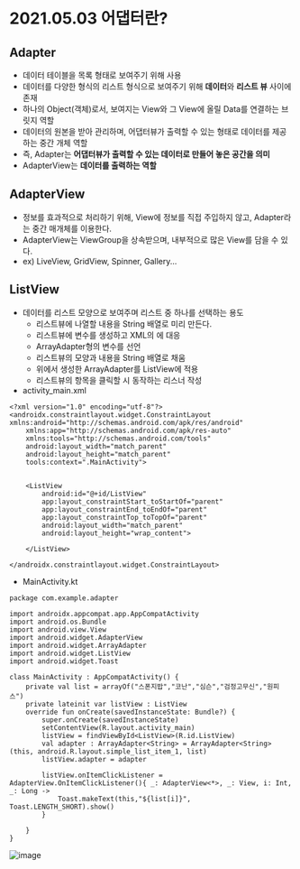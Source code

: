 # 2021.05.03 어댑터란?

## Adapter
- 데이터 테이블을 목록 형태로 보여주기 위해 사용
- 데이터를 다양한 형식의 리스트 형식으로 보여주기 위해 **데이터**와 **리스트 뷰** 사이에 존재
- 하나의 Object(객체)로서, 보여지는 View와 그 View에 올릴 Data를 연결하는 브릿지 역할
- 데이터의 원본을 받아 관리하며, 어댑터뷰가 출력할 수 있는 형태로 데이터를 제공하는 중간 개체 역할
- 즉, Adapter는 **어댑터뷰가 출력할 수 있는 데이터로 만들어 놓은 공간을 의미** 
- AdapterView는 **데이터를 출력하는 역할**

## AdapterView
- 정보를 효과적으로 처리하기 위해, View에 정보를 직접 주입하지 않고, Adapter라는 중간 매개체를 이용한다.
- AdapterView는 ViewGroup을 상속받으며, 내부적으로 많은 View를 담을 수 있다.
- ex) LiveView, GridView, Spinner, Gallery...

## ListView
- 데이터를 리스트 모양으로 보여주며 리스트 중 하나를 선택하는 용도
  - 리스트뷰에 나열할 내용을 String 배열로 미리 만든다.
  - 리스트뷰에 변수를 생성하고 XML의 <ListView>에 대응
  - ArrayAdapter<String>형의 변수를 선언
  - 리스트뷰의 모양과 내용을 String 배열로 채움 
  - 위에서 생성한 ArrayAdapter를 ListView에 적용
  - 리스트뷰의 항목을 클릭할 시 동작하는 리스너 작성
- activity_main.xml
```
<?xml version="1.0" encoding="utf-8"?>
<androidx.constraintlayout.widget.ConstraintLayout xmlns:android="http://schemas.android.com/apk/res/android"
    xmlns:app="http://schemas.android.com/apk/res-auto"
    xmlns:tools="http://schemas.android.com/tools"
    android:layout_width="match_parent"
    android:layout_height="match_parent"
    tools:context=".MainActivity">


    <ListView
        android:id="@+id/ListView"
        app:layout_constraintStart_toStartOf="parent"
        app:layout_constraintEnd_toEndOf="parent"
        app:layout_constraintTop_toTopOf="parent"
        android:layout_width="match_parent"
        android:layout_height="wrap_content">

    </ListView>

</androidx.constraintlayout.widget.ConstraintLayout>
```
- MainActivity.kt
```
package com.example.adapter

import androidx.appcompat.app.AppCompatActivity
import android.os.Bundle
import android.view.View
import android.widget.AdapterView
import android.widget.ArrayAdapter
import android.widget.ListView
import android.widget.Toast

class MainActivity : AppCompatActivity() {
    private val list = arrayOf("스폰지밥","코난","심슨","검정고무신","원피스")
    private lateinit var listView : ListView
    override fun onCreate(savedInstanceState: Bundle?) {
        super.onCreate(savedInstanceState)
        setContentView(R.layout.activity_main)
        listView = findViewById<ListView>(R.id.ListView)
        val adapter : ArrayAdapter<String> = ArrayAdapter<String>(this, android.R.layout.simple_list_item_1, list)
        listView.adapter = adapter

        listView.onItemClickListener = AdapterView.OnItemClickListener(){ _: AdapterView<*>, _: View, i: Int, _: Long ->
            Toast.makeText(this,"${list[i]}", Toast.LENGTH_SHORT).show()
        }

    }
}
```
![image](https://user-images.githubusercontent.com/81352078/116846463-42d4b080-ac23-11eb-9b88-63124ad11fea.png)

